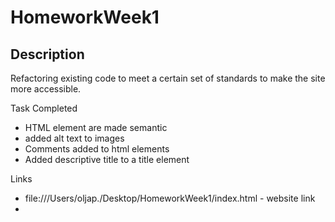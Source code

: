 # HomeworkWeek1
## Description
Refactoring existing code to meet a certain set of standards to make the site more accessible.

Task Completed 
  - HTML element are made semantic
  - added alt text to images
  - Comments added to html elements
  - Added descriptive title to a title element 

Links
  - file:///Users/oljap./Desktop/HomeworkWeek1/index.html - website link
  - 


